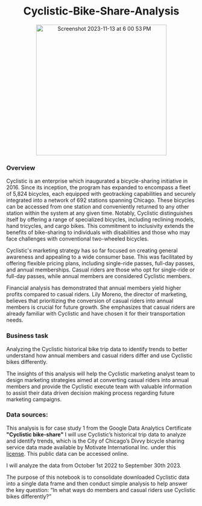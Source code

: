 <h1 align="center">
Cyclistic-Bike-Share-Analysis
</h1>
<p align="center">
<img width="346" alt="Screenshot 2023-11-13 at 6 00 53 PM" src="https://github.com/alexavelez/cyclistic_analysis/assets/143228567/8f2f5b29-86e7-4380-8830-7cc3e3b8c604">
</p>


### Overview

Cyclistic is an enterprise which inaugurated a bicycle-sharing initiative in 2016. Since its inception, the program has expanded to encompass a fleet of 5,824 bicycles, each equipped with geotracking capabilities and securely integrated into a network of 692 stations spanning Chicago. These bicycles can be accessed from one station and conveniently returned to any other station within the system at any given time. Notably, Cyclistic distinguishes itself by offering a range of specialized bicycles, including reclining models, hand tricycles, and cargo bikes. This commitment to inclusivity extends the benefits of bike-sharing to individuals with disabilities and those who may face challenges with conventional two-wheeled bicycles.

Cyclistic's marketing strategy has so far focused on creating general awareness and appealing to a wide consumer base. This was facilitated by offering flexible pricing plans, including single-ride passes, full-day passes, and annual memberships. Casual riders are those who opt for single-ride or full-day passes, while annual members are considered Cyclistic members. 

Financial analysis has demonstrated that annual members yield higher profits compared to casual riders. Lily Moreno, the director of marketing, believes that prioritizing the conversion of casual riders into annual members is crucial for future growth. She emphasizes that casual riders are already familiar with Cyclistic and have chosen it for their transportation needs.

### Business task
Analyzing the Cyclistic historical bike trip data to identify trends to better understand how annual members and casual riders differ and use Cyclistic bikes differently. 

The insights of this analysis will help the Cyclistic marketing analyst team to design marketing strategies aimed at converting casual riders into annual members and provide the Cyclistic execute team with valuable information to assist their data driven decision making process regarding future marketing campaigns.

### Data sources:
This analysis is for case study 1 from the Google Data Analytics Certificate **"Cyclistic bike-share"**
I will use Cyclistic’s historical trip data to analyze and identify trends, which is the City of Chicago’s Divvy bicycle sharing service data made available by Motivate International Inc. under this [license](https://divvybikes.com/data-license-agreement). This public data can be accessed online. 

I will analyze the data from October 1st 2022 to September 30th 2023.

The purpose of this notebook is to consolidate downloaded Cyclistic data into a single data frame and then conduct simple analysis to help answer the key question: “In what ways do members and casual riders use Cyclistic bikes differently?”
